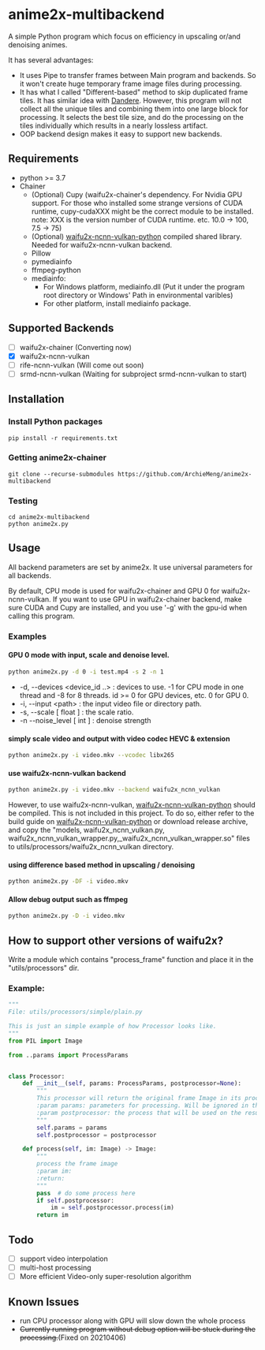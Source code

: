 # anime2x-multibackend

A simple Python program which focus on efficiency in upscaling or/and denoising animes.

It has several advantages:

- It uses Pipe to transfer frames between Main program and backends. So it won't create huge temporary frame image files
  during processing.
- It has what I called "Different-based" method to skip duplicated frame tiles. It has similar idea with
  [Dandere](https://github.com/akai-katto/dandere2x). However, this program will not collect all the unique tiles and
  combining them into one large block for processing. It selects the best tile size, and do the processing on the tiles
  individually which results in a nearly lossless artifact.
- OOP backend design makes it easy to support new backends.

## Requirements

- python >= 3.7
- Chainer
    - (Optional) Cupy (waifu2x-chainer's dependency. For Nvidia GPU support. For those who installed some strange
      versions of CUDA runtime, cupy-cudaXXX might be the correct module to be installed. note: XXX is the version
      number of CUDA runtime. etc. 10.0 -> 100, 7.5 -> 75)
    - (Optional) [waifu2x-ncnn-vulkan-python](https://github.com/ArchieMeng/waifu2x-ncnn-vulkan-python) compiled shared
      library. Needed for waifu2x-ncnn-vulkan backend.
    - Pillow
    - pymediainfo
    - ffmpeg-python
    - mediainfo:
        - For Windows platform, mediainfo.dll (Put it under the program root directory or Windows' Path in environmental
          varibles)
        - For other platform, install mediainfo package.

## Supported Backends

- [ ] waifu2x-chainer (Converting now)
- [x] waifu2x-ncnn-vulkan
- [ ] rife-ncnn-vulkan (Will come out soon)
- [ ] srmd-ncnn-vulkan (Waiting for subproject srmd-ncnn-vulkan to start)

## Installation

### Install Python packages

```
pip install -r requirements.txt 
```

### Getting anime2x-chainer

```
git clone --recurse-submodules https://github.com/ArchieMeng/anime2x-multibackend
```

### Testing
```
cd anime2x-multibackend
python anime2x.py
```

## Usage

All backend parameters are set by anime2x. It use universal parameters for all backends.

By default, CPU mode is used for waifu2x-chainer and GPU 0 for waifu2x-ncnn-vulkan. If you want to use GPU in
waifu2x-chainer backend, make sure CUDA and Cupy are installed, and you use '-g' with the gpu-id when calling this
program.

### Examples

#### GPU 0 mode with input, scale and denoise level.

```bash
python anime2x.py -d 0 -i test.mp4 -s 2 -n 1 
```

- -d, --devices <device_id ..>  : devices to use. -1 for CPU mode in one thread and -8 for 8 threads. id >= 0 for GPU
  devices, etc. 0 for GPU 0.
- -i, --input \<path>    : the input video file or directory path.
- -s, --scale \[ float ]   : the scale ratio.
- -n --noise_level \[ int ]    : denoise strength

#### simply scale video and output with video codec HEVC & extension

```bash
python anime2x.py -i video.mkv --vcodec libx265
```

#### use waifu2x-ncnn-vulkan backend

```bash
python anime2x.py -i video.mkv --backend waifu2x_ncnn_vulkan
```

However, to use
waifu2x-ncnn-vulkan, [waifu2x-ncnn-vulkan-python](https://github.com/ArchieMeng/waifu2x-ncnn-vulkan-python)
should be compiled. This is not included in this project. To do so, either refer to the build guide
on [waifu2x-ncnn-vulkan-python](https://github.com/ArchieMeng/waifu2x-ncnn-vulkan-python) or download release archive,
and copy the "models, waifu2x_ncnn_vulkan.py, waifu2x_ncnn_vulkan_wrapper.py,_waifu2x_ncnn_vulkan_wrapper.so" files to
utils/processors/waifu2x_ncnn_vulkan directory.

#### using difference based method in upscaling / denoising

```bash
python anime2x.py -DF -i video.mkv
```

#### Allow debug output such as ffmpeg

```bash
python anime2x.py -D -i video.mkv
```

## How to support other versions of waifu2x?

Write a module which contains "process_frame" function and place it in the "utils/processors" dir.

### Example:

```python
"""
File: utils/processors/simple/plain.py

This is just an simple example of how Processor looks like.
"""
from PIL import Image

from ..params import ProcessParams


class Processor:
    def __init__(self, params: ProcessParams, postprocessor=None):
        """
        This processor will return the original frame Image in its process function.
        :param params: parameters for processing. Will be ignored in this class.
        :param postprocessor: the process that will be used on the result frame before returning it to caller.
        """
        self.params = params
        self.postprocessor = postprocessor

    def process(self, im: Image) -> Image:
        """
        process the frame image
        :param im:
        :return:
        """
        pass  # do some process here
        if self.postprocessor:
            im = self.postprocessor.process(im)
        return im
```

## Todo

- [ ] support video interpolation
- [ ] multi-host processing
- [ ] More efficient Video-only super-resolution algorithm

## Known Issues

- run CPU processor along with GPU will slow down the whole process
- ~~Currently running program without debug option will be stuck during the processing.~~(Fixed on 20210406)